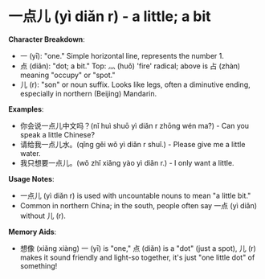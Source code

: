 # **一点儿 (yì diǎn r) - a little; a bit**

**Character Breakdown**:  
- 一 (yī): "one." Simple horizontal line, represents the number 1.  
- 点 (diǎn): "dot; a bit." Top: 灬 (huǒ) 'fire' radical; above is 占 (zhàn) meaning "occupy" or "spot."  
- 儿 (r): "son" or noun suffix. Looks like legs, often a diminutive ending, especially in northern (Beijing) Mandarin.

**Examples**:  
- 你会说一点儿中文吗？(nǐ huì shuō yì diǎn r zhōng wén ma?) - Can you speak a little Chinese?  
- 请给我一点儿水。(qǐng gěi wǒ yì diǎn r shuǐ.) - Please give me a little water.  
- 我只想要一点儿。(wǒ zhǐ xiǎng yào yì diǎn r.) - I only want a little.

**Usage Notes**:  
- 一点儿 (yì diǎn r) is used with uncountable nouns to mean "a little bit."  
- Common in northern China; in the south, people often say 一点 (yì diǎn) without 儿 (r).

**Memory Aids**:  
- 想像 (xiǎng xiàng) 一 (yī) is "one," 点 (diǎn) is a "dot" (just a spot), 儿 (r) makes it sound friendly and light-so together, it's just "one little dot" of something!